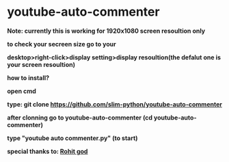 # youtube-auto-commenter

<b>Note: currently this is working for 1920x1080 screen resoultion only

to check your secreen size go to your 

desktop>right-click>display setting>display resoultion(the defalut one is your screen resoultion)

how to install?

open cmd

type: git clone https://github.com/slim-python/youtube-auto-commenter

after clonning go to youtube-auto-commenter (cd youtube-auto-commenter)

type "youtube auto commenter.py" (to start)

special thanks to: <a href="https://github.com/raprocks">Rohit god</a>
